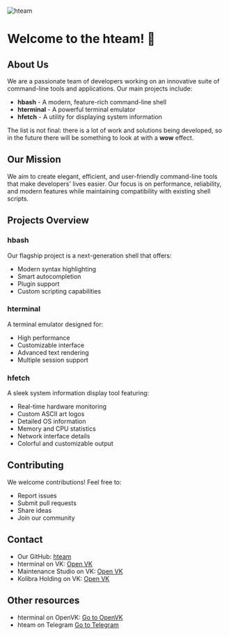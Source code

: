![hteam](assets/hteam_banner.png)

# Welcome to the hteam! 🚀

## About Us
We are a passionate team of developers working on an innovative suite of command-line tools and applications. Our main projects include:

- **hbash** - A modern, feature-rich command-line shell
- **hterminal** - A powerful terminal emulator
- **hfetch** - A utility for displaying system information

The list is not final: there is a lot of work and solutions being developed, so in the future there will be something to look at with a **wow** effect.

## Our Mission
We aim to create elegant, efficient, and user-friendly command-line tools that make developers' lives easier. Our focus is on performance, reliability, and modern features while maintaining compatibility with existing shell scripts.

## Projects Overview

### hbash
Our flagship project is a next-generation shell that offers:
- Modern syntax highlighting
- Smart autocompletion
- Plugin support
- Custom scripting capabilities

### hterminal
A terminal emulator designed for:
- High performance
- Customizable interface
- Advanced text rendering
- Multiple session support

### hfetch
A sleek system information display tool featuring:
- Real-time hardware monitoring
- Custom ASCII art logos
- Detailed OS information
- Memory and CPU statistics
- Network interface details
- Colorful and customizable output

## Contributing
We welcome contributions! Feel free to:
- Report issues
- Submit pull requests
- Share ideas
- Join our community

## Contact
- Our GitHub: [hteam](https://github.com/hentai-team)
- hterminal on VK: [Open VK](https://vk.com/kolibracorp.hterminal)
- Maintenance Studio on VK: [Open VK](https://vk.com/kolibracorp.official)
- Kolibra Holding on VK: [Open VK](https://vk.com/kolibra.group)

## Other resources
- hterminal on OpenVK: [Go to OpenVK](https://ovk.to/hterminal)
- hteam on Telegram [Go to Telegram](https://t.me/hteam_development)
